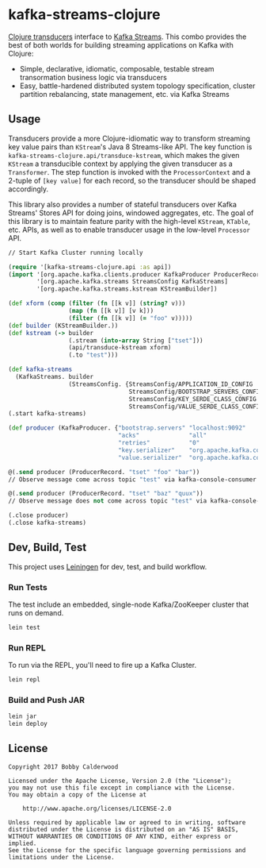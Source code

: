 # kafka-streams-clojure

[Clojure transducers](https://clojure.org/reference/transducers)
interface to
[Kafka Streams](https://kafka.apache.org/documentation/streams).  This
combo provides the best of both worlds for building streaming
applications on Kafka with Clojure:

* Simple, declarative, idiomatic, composable, testable stream
  transormation business logic via transducers
* Easy, battle-hardened distributed system topology specification,
  cluster partition rebalancing, state management, etc. via Kafka
  Streams

## Usage

Transducers provide a more Clojure-idiomatic way to transform
streaming key value pairs than `KStream`'s Java 8 Streams-like API.
The key function is `kafka-streams-clojure.api/transduce-kstream`,
which makes the given `KStream` a transducible context by applying the
given transducer as a `Transformer`.  The step function is invoked
with the `ProcessorContext` and a 2-tuple of `[key value]` for each
record, so the transducer should be shaped accordingly.

This library also provides a number of stateful transducers over Kafka
Streams' Stores API for doing joins, windowed aggregates, etc.  The
goal of this library is to maintain feature parity with the high-level
`KStream`, `KTable`, etc. APIs, as well as to enable transducer usage
in the low-level `Processor` API.

``` clojure
// Start Kafka Cluster running locally

(require '[kafka-streams-clojure.api :as api])
(import '[org.apache.kafka.clients.producer KafkaProducer ProducerRecord]
        '[org.apache.kafka.streams StreamsConfig KafkaStreams]
        '[org.apache.kafka.streams.kstream KStreamBuilder])

(def xform (comp (filter (fn [[k v]] (string? v)))
                 (map (fn [[k v]] [v k]))
                 (filter (fn [[k v]] (= "foo" v)))))
(def builder (KStreamBuilder.))
(def kstream (-> builder
                 (.stream (into-array String ["tset"]))
                 (api/transduce-kstream xform)
                 (.to "test")))

(def kafka-streams
  (KafkaStreams. builder
                 (StreamsConfig. {StreamsConfig/APPLICATION_ID_CONFIG    "test-app-id"
                                  StreamsConfig/BOOTSTRAP_SERVERS_CONFIG "localhost:9092"
                                  StreamsConfig/KEY_SERDE_CLASS_CONFIG   org.apache.kafka.common.serialization.Serdes$StringSerde
                                  StreamsConfig/VALUE_SERDE_CLASS_CONFIG org.apache.kafka.common.serialization.Serdes$StringSerde})))
(.start kafka-streams)

(def producer (KafkaProducer. {"bootstrap.servers" "localhost:9092"
                               "acks"              "all"
                               "retries"           "0"
                               "key.serializer"    "org.apache.kafka.common.serialization.StringSerializer"
                               "value.serializer"  "org.apache.kafka.common.serialization.StringSerializer"}))

@(.send producer (ProducerRecord. "tset" "foo" "bar"))
// Observe message come across topic "test" via kafka-console-consumer

@(.send producer (ProducerRecord. "tset" "baz" "quux"))
// Observe message does not come across topic "test" via kafka-console-consumer

(.close producer)
(.close kafka-streams)
```

## Dev, Build, Test

This project uses [Leiningen](https://leiningen.org/) for dev, test,
and build workflow.

### Run Tests

The test include an embedded, single-node Kafka/ZooKeeper cluster that
runs on demand.

``` bash
lein test
```

### Run REPL

To run via the REPL, you'll need to fire up a Kafka Cluster.

``` bash
lein repl
```

### Build and Push JAR

``` bash
lein jar
lein deploy
```

## License

```
Copyright 2017 Bobby Calderwood

Licensed under the Apache License, Version 2.0 (the "License");
you may not use this file except in compliance with the License.
You may obtain a copy of the License at

    http://www.apache.org/licenses/LICENSE-2.0

Unless required by applicable law or agreed to in writing, software
distributed under the License is distributed on an "AS IS" BASIS,
WITHOUT WARRANTIES OR CONDITIONS OF ANY KIND, either express or implied.
See the License for the specific language governing permissions and
limitations under the License.
```
